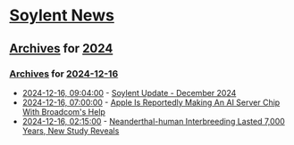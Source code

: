 # [Soylent News](../../../README.md)

## [Archives](../../index.md) for [2024](../index.md)

### [Archives](../../index.md) for [2024-12-16](index.md)

* [2024-12-16, 09:04:00](https://soylentnews.org/meta/article.pl?sid=24/12/13/155209&from=rss) - [Soylent Update - December 2024](https://soylentnews.org/meta/article.pl?sid=24/12/13/155209&from=rss)
* [2024-12-16, 07:00:00](https://soylentnews.org/article.pl?sid=24/12/14/173231&from=rss) - [Apple Is Reportedly Making An AI Server Chip With Broadcom's Help](https://soylentnews.org/article.pl?sid=24/12/14/173231&from=rss)
* [2024-12-16, 02:15:00](https://soylentnews.org/article.pl?sid=24/12/14/1648201&from=rss) - [Neanderthal-human Interbreeding Lasted 7,000 Years, New Study Reveals](https://soylentnews.org/article.pl?sid=24/12/14/1648201&from=rss)
